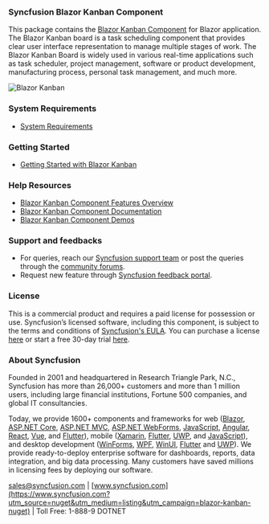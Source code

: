 ### Syncfusion Blazor Kanban Component

This package contains the [Blazor Kanban Component](https://www.syncfusion.com/blazor-components/blazor-kanban-board?utm_source=nuget&utm_medium=listing&utm_campaign=blazor-kanban-nuget) for Blazor application. The Blazor Kanban board is a task scheduling component that provides clear user interface representation to manage multiple stages of work. The Blazor Kanban Board is widely used in various real-time applications such as task scheduler, project management, software or product development, manufacturing process, personal task management, and much more.

![Blazor Kanban](https://raw.githubusercontent.com/SyncfusionExamples/nuget-img/master/blazor/blazor-kanban.png)

### System Requirements

* [System Requirements](https://blazor.syncfusion.com/documentation/system-requirements?utm_source=nuget&utm_medium=listing&utm_campaign=blazor-kanban-nuget)

### Getting Started

* [Getting Started with Blazor Kanban](https://blazor.syncfusion.com/documentation/kanban/getting-started?utm_source=nuget&utm_medium=listing&utm_campaign=blazor-kanban-nuget)

### Help Resources

* [Blazor Kanban Component Features Overview](https://www.syncfusion.com/blazor-components/blazor-kanban-board?utm_source=nuget&utm_medium=listing&utm_campaign=blazor-kanban-nuget)
* [Blazor Kanban Component Documentation](https://blazor.syncfusion.com/documentation/kanban/getting-started?utm_source=nuget&utm_medium=listing&utm_campaign=blazor-kanban-nuget)
* [Blazor Kanban Component Demos](https://blazor.syncfusion.com/demos/kanban/overview?utm_source=nuget&utm_medium=listing&utm_campaign=blazor-kanban-nuget)

### Support and feedbacks

* For queries, reach our [Syncfusion support team](https://www.syncfusion.com/support/directtrac/incidents/newincident?utm_source=nuget&utm_medium=listing&utm_campaign=blazor-kanban-nuget) or post the queries through the [community forums](https://www.syncfusion.com/forums/blazor-components?utm_source=nuget&utm_medium=listing&utm_campaign=blazor-kanban-nuget). 
* Request new feature through [Syncfusion feedback portal](https://www.syncfusion.com/feedback/blazor-components?utm_source=nuget&utm_medium=listing&utm_campaign=blazor-kanban-nuget).

### License

This is a commercial product and requires a paid license for possession or use. Syncfusion’s licensed software, including this component, is subject to the terms and conditions of [Syncfusion's EULA](https://www.syncfusion.com/eula/es/?utm_source=nuget&utm_medium=listing&utm_campaign=blazor-kanban-nuget). You can purchase a license [here](https://www.syncfusion.com/sales/products?utm_source=nuget&utm_medium=listing&utm_campaign=blazor-kanban-nuget) or start a free 30-day trial [here](https://www.syncfusion.com/account/manage-trials/start-trials?utm_source=nuget&utm_medium=listing&utm_campaign=blazor-kanban-nuget).

### About Syncfusion

Founded in 2001 and headquartered in Research Triangle Park, N.C., Syncfusion has more than 26,000+ customers and more than 1 million users, including large financial institutions, Fortune 500 companies, and global IT consultancies.
 
Today, we provide 1600+ components and frameworks for web ([Blazor](https://www.syncfusion.com/blazor-components?utm_source=nuget&utm_medium=listing&utm_campaign=blazor-kanban-nuget), [ASP.NET Core](https://www.syncfusion.com/aspnet-core-ui-controls?utm_source=nuget&utm_medium=listing&utm_campaign=blazor-kanban-nuget), [ASP.NET MVC](https://www.syncfusion.com/aspnet-mvc-ui-controls?utm_source=nuget&utm_medium=listing&utm_campaign=blazor-kanban-nuget), [ASP.NET WebForms](https://www.syncfusion.com/jquery/aspnet-webforms-ui-controls?utm_source=nuget&utm_medium=listing&utm_campaign=blazor-kanban-nuget), [JavaScript](https://www.syncfusion.com/javascript-ui-controls?utm_source=nuget&utm_medium=listing&utm_campaign=blazor-kanban-nuget), [Angular](https://www.syncfusion.com/angular-ui-components?utm_source=nuget&utm_medium=listing&utm_campaign=blazor-kanban-nuget), [React](https://www.syncfusion.com/react-ui-components?utm_source=nuget&utm_medium=listing&utm_campaign=blazor-kanban-nuget), [Vue](https://www.syncfusion.com/vue-ui-components?utm_source=nuget&utm_medium=listing&utm_campaign=blazor-kanban-nuget), and [Flutter](https://www.syncfusion.com/flutter-widgets?utm_source=nuget&utm_medium=listing&utm_campaign=blazor-kanban-nuget)), mobile ([Xamarin](https://www.syncfusion.com/xamarin-ui-controls?utm_source=nuget&utm_medium=listing&utm_campaign=blazor-kanban-nuget), [Flutter](https://www.syncfusion.com/flutter-widgets?utm_source=nuget&utm_medium=listing&utm_campaign=blazor-kanban-nuget), [UWP](https://www.syncfusion.com/uwp-ui-controls?utm_source=nuget&utm_medium=listing&utm_campaign=blazor-kanban-nuget), and [JavaScript](https://www.syncfusion.com/javascript-ui-controls?utm_source=nuget&utm_medium=listing&utm_campaign=blazor-kanban-nuget)), and desktop development ([WinForms](https://www.syncfusion.com/winforms-ui-controls?utm_source=nuget&utm_medium=listing&utm_campaign=blazor-kanban-nuget), [WPF](https://www.syncfusion.com/wpf-controls?utm_source=nuget&utm_medium=listing&utm_campaign=blazor-kanban-nuget), [WinUI](https://www.syncfusion.com/winui-controls?utm_source=nuget&utm_medium=listing&utm_campaign=blazor-kanban-nuget), [Flutter](https://www.syncfusion.com/flutter-widgets?utm_source=nuget&utm_medium=listing&utm_campaign=blazor-kanban-nuget) and [UWP](https://www.syncfusion.com/uwp-ui-controls?utm_source=nuget&utm_medium=listing&utm_campaign=blazor-kanban-nuget)). We provide ready-to-deploy enterprise software for dashboards, reports, data integration, and big data processing. Many customers have saved millions in licensing fees by deploying our software.

[sales@syncfusion.com](mailto:sales@syncfusion.com?Subject=Syncfusion%20Blazor%20-%20NuGet) | [www.syncfusion.com](https://www.syncfusion.com?utm_source=nuget&utm_medium=listing&utm_campaign=blazor-kanban-nuget) | Toll Free: 1-888-9 DOTNET
